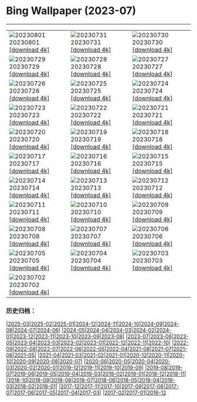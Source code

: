 # Bing Wallpaper (2023-07)
**************

<table><tr><td><img class="wallpaper" src="https://www.bing.com/th?id=OHR.RockHouse_EN-US1852534234_1920x1080.jpg" alt="20230801"> 20230801 <a class="wallpaper_link" href="https://www.bing.com/th?id=OHR.RockHouse_EN-US1852534234_UHD.jpg">[download 4k]</a></td><td><img class="wallpaper" src="https://www.bing.com/th?id=OHR.PalouseHills_EN-US1737990003_1920x1080.jpg" alt="20230731"> 20230731 <a class="wallpaper_link" href="https://www.bing.com/th?id=OHR.PalouseHills_EN-US1737990003_UHD.jpg">[download 4k]</a></td><td><img class="wallpaper" src="https://www.bing.com/th?id=OHR.TigerIndia_EN-US1594590553_1920x1080.jpg" alt="20230730"> 20230730 <a class="wallpaper_link" href="https://www.bing.com/th?id=OHR.TigerIndia_EN-US1594590553_UHD.jpg">[download 4k]</a></td></tr><tr><td><img class="wallpaper" src="https://www.bing.com/th?id=OHR.SanBlasIslands_EN-US1442226155_1920x1080.jpg" alt="20230729"> 20230729 <a class="wallpaper_link" href="https://www.bing.com/th?id=OHR.SanBlasIslands_EN-US1442226155_UHD.jpg">[download 4k]</a></td><td><img class="wallpaper" src="https://www.bing.com/th?id=OHR.ParisLouvre_EN-US2282259448_1920x1080.jpg" alt="20230728"> 20230728 <a class="wallpaper_link" href="https://www.bing.com/th?id=OHR.ParisLouvre_EN-US2282259448_UHD.jpg">[download 4k]</a></td><td><img class="wallpaper" src="https://www.bing.com/th?id=OHR.MangrovePark_EN-US2211111720_1920x1080.jpg" alt="20230727"> 20230727 <a class="wallpaper_link" href="https://www.bing.com/th?id=OHR.MangrovePark_EN-US2211111720_UHD.jpg">[download 4k]</a></td></tr><tr><td><img class="wallpaper" src="https://www.bing.com/th?id=OHR.LasLagunas_EN-US2134252350_1920x1080.jpg" alt="20230726"> 20230726 <a class="wallpaper_link" href="https://www.bing.com/th?id=OHR.LasLagunas_EN-US2134252350_UHD.jpg">[download 4k]</a></td><td><img class="wallpaper" src="https://www.bing.com/th?id=OHR.ZebraCousins_EN-US1951215229_1920x1080.jpg" alt="20230725"> 20230725 <a class="wallpaper_link" href="https://www.bing.com/th?id=OHR.ZebraCousins_EN-US1951215229_UHD.jpg">[download 4k]</a></td><td><img class="wallpaper" src="https://www.bing.com/th?id=OHR.TeaEstate_EN-US1720005197_1920x1080.jpg" alt="20230724"> 20230724 <a class="wallpaper_link" href="https://www.bing.com/th?id=OHR.TeaEstate_EN-US1720005197_UHD.jpg">[download 4k]</a></td></tr><tr><td><img class="wallpaper" src="https://www.bing.com/th?id=OHR.HammockDay_EN-US1639653297_1920x1080.jpg" alt="20230723"> 20230723 <a class="wallpaper_link" href="https://www.bing.com/th?id=OHR.HammockDay_EN-US1639653297_UHD.jpg">[download 4k]</a></td><td><img class="wallpaper" src="https://www.bing.com/th?id=OHR.BridgeNorway_EN-US1530199433_1920x1080.jpg" alt="20230722"> 20230722 <a class="wallpaper_link" href="https://www.bing.com/th?id=OHR.BridgeNorway_EN-US1530199433_UHD.jpg">[download 4k]</a></td><td><img class="wallpaper" src="https://www.bing.com/th?id=OHR.MoonDayArtemis_EN-US1226397186_1920x1080.jpg" alt="20230721"> 20230721 <a class="wallpaper_link" href="https://www.bing.com/th?id=OHR.MoonDayArtemis_EN-US1226397186_UHD.jpg">[download 4k]</a></td></tr><tr><td><img class="wallpaper" src="https://www.bing.com/th?id=OHR.CrescentLake_EN-US1005101872_1920x1080.jpg" alt="20230720"> 20230720 <a class="wallpaper_link" href="https://www.bing.com/th?id=OHR.CrescentLake_EN-US1005101872_UHD.jpg">[download 4k]</a></td><td><img class="wallpaper" src="https://www.bing.com/th?id=OHR.BucerosBicornis_EN-US0841652066_1920x1080.jpg" alt="20230719"> 20230719 <a class="wallpaper_link" href="https://www.bing.com/th?id=OHR.BucerosBicornis_EN-US0841652066_UHD.jpg">[download 4k]</a></td><td><img class="wallpaper" src="https://www.bing.com/th?id=OHR.CavanCastle_EN-US0493721152_1920x1080.jpg" alt="20230718"> 20230718 <a class="wallpaper_link" href="https://www.bing.com/th?id=OHR.CavanCastle_EN-US0493721152_UHD.jpg">[download 4k]</a></td></tr><tr><td><img class="wallpaper" src="https://www.bing.com/th?id=OHR.BearHoleBrook_EN-US0278547262_1920x1080.jpg" alt="20230717"> 20230717 <a class="wallpaper_link" href="https://www.bing.com/th?id=OHR.BearHoleBrook_EN-US0278547262_UHD.jpg">[download 4k]</a></td><td><img class="wallpaper" src="https://www.bing.com/th?id=OHR.CastelmazzanoSunrise_EN-US9968041695_1920x1080.jpg" alt="20230716"> 20230716 <a class="wallpaper_link" href="https://www.bing.com/th?id=OHR.CastelmazzanoSunrise_EN-US9968041695_UHD.jpg">[download 4k]</a></td><td><img class="wallpaper" src="https://www.bing.com/th?id=OHR.BlacktipSharks_EN-US9224288033_1920x1080.jpg" alt="20230715"> 20230715 <a class="wallpaper_link" href="https://www.bing.com/th?id=OHR.BlacktipSharks_EN-US9224288033_UHD.jpg">[download 4k]</a></td></tr><tr><td><img class="wallpaper" src="https://www.bing.com/th?id=OHR.ZhangyeGeopark_EN-US3229882052_1920x1080.jpg" alt="20230714"> 20230714 <a class="wallpaper_link" href="https://www.bing.com/th?id=OHR.ZhangyeGeopark_EN-US3229882052_UHD.jpg">[download 4k]</a></td><td><img class="wallpaper" src="https://www.bing.com/th?id=OHR.NakupendaBeach_EN-US3130365422_1920x1080.jpg" alt="20230713"> 20230713 <a class="wallpaper_link" href="https://www.bing.com/th?id=OHR.NakupendaBeach_EN-US3130365422_UHD.jpg">[download 4k]</a></td><td><img class="wallpaper" src="https://www.bing.com/th?id=OHR.WorldPopDay_EN-US3018429136_1920x1080.jpg" alt="20230712"> 20230712 <a class="wallpaper_link" href="https://www.bing.com/th?id=OHR.WorldPopDay_EN-US3018429136_UHD.jpg">[download 4k]</a></td></tr><tr><td><img class="wallpaper" src="https://www.bing.com/th?id=OHR.SomersetLavender_EN-US0165780359_1920x1080.jpg" alt="20230711"> 20230711 <a class="wallpaper_link" href="https://www.bing.com/th?id=OHR.SomersetLavender_EN-US0165780359_UHD.jpg">[download 4k]</a></td><td><img class="wallpaper" src="https://www.bing.com/th?id=OHR.MoselleRiver_EN-US2499319157_1920x1080.jpg" alt="20230710"> 20230710 <a class="wallpaper_link" href="https://www.bing.com/th?id=OHR.MoselleRiver_EN-US2499319157_UHD.jpg">[download 4k]</a></td><td><img class="wallpaper" src="https://www.bing.com/th?id=OHR.CooperChapel_EN-US2412561000_1920x1080.jpg" alt="20230709"> 20230709 <a class="wallpaper_link" href="https://www.bing.com/th?id=OHR.CooperChapel_EN-US2412561000_UHD.jpg">[download 4k]</a></td></tr><tr><td><img class="wallpaper" src="https://www.bing.com/th?id=OHR.CocoaPods_EN-US2252740906_1920x1080.jpg" alt="20230708"> 20230708 <a class="wallpaper_link" href="https://www.bing.com/th?id=OHR.CocoaPods_EN-US2252740906_UHD.jpg">[download 4k]</a></td><td><img class="wallpaper" src="https://www.bing.com/th?id=OHR.KissingPenguins_EN-US9934274722_1920x1080.jpg" alt="20230707"> 20230707 <a class="wallpaper_link" href="https://www.bing.com/th?id=OHR.KissingPenguins_EN-US9934274722_UHD.jpg">[download 4k]</a></td><td><img class="wallpaper" src="https://www.bing.com/th?id=OHR.CorfuBeach_EN-US1955770867_1920x1080.jpg" alt="20230706"> 20230706 <a class="wallpaper_link" href="https://www.bing.com/th?id=OHR.CorfuBeach_EN-US1955770867_UHD.jpg">[download 4k]</a></td></tr><tr><td><img class="wallpaper" src="https://www.bing.com/th?id=OHR.EmpireFourth_EN-US1852348146_1920x1080.jpg" alt="20230705"> 20230705 <a class="wallpaper_link" href="https://www.bing.com/th?id=OHR.EmpireFourth_EN-US1852348146_UHD.jpg">[download 4k]</a></td><td><img class="wallpaper" src="https://www.bing.com/th?id=OHR.CoyoteBanff_EN-US9716853560_1920x1080.jpg" alt="20230704"> 20230704 <a class="wallpaper_link" href="https://www.bing.com/th?id=OHR.CoyoteBanff_EN-US9716853560_UHD.jpg">[download 4k]</a></td><td><img class="wallpaper" src="https://www.bing.com/th?id=OHR.HalfwayBoats_EN-US9913306071_1920x1080.jpg" alt="20230703"> 20230703 <a class="wallpaper_link" href="https://www.bing.com/th?id=OHR.HalfwayBoats_EN-US9913306071_UHD.jpg">[download 4k]</a></td></tr><tr><td><img class="wallpaper" src="https://www.bing.com/th?id=OHR.PelotonPont_EN-US1487303209_1920x1080.jpg" alt="20230702"> 20230702 <a class="wallpaper_link" href="https://www.bing.com/th?id=OHR.PelotonPont_EN-US1487303209_UHD.jpg">[download 4k]</a></td><td></td><td></td></tr></table>

### 历史归档：

|[2025-03](/../2025-03/2025-03.md)|[2025-02](/../2025-02/2025-02.md)|[2025-01](/../2025-01/2025-01.md)|[2024-12](/../2024-12/2024-12.md)|[2024-11](/../2024-11/2024-11.md)|[2024-10](/../2024-10/2024-10.md)|[2024-09](/../2024-09/2024-09.md)|[2024-08](/../2024-08/2024-08.md)|[2024-07](/../2024-07/2024-07.md)|[2024-06](/../2024-06/2024-06.md)|
|[2024-05](/../2024-05/2024-05.md)|[2024-04](/../2024-04/2024-04.md)|[2024-03](/../2024-03/2024-03.md)|[2024-02](/../2024-02/2024-02.md)|[2024-01](/../2024-01/2024-01.md)|[2023-12](/../2023-12/2023-12.md)|[2023-11](/../2023-11/2023-11.md)|[2023-10](/../2023-10/2023-10.md)|[2023-09](/../2023-09/2023-09.md)|[2023-08](/../2023-08/2023-08.md)|
|[2023-07](/2023-07.md)|[2023-06](/../2023-06/2023-06.md)|[2023-05](/../2023-05/2023-05.md)|[2023-04](/../2023-04/2023-04.md)|[2023-03](/../2023-03/2023-03.md)|[2023-02](/../2023-02/2023-02.md)|[2023-01](/../2023-01/2023-01.md)|[2022-12](/../2022-12/2022-12.md)|[2022-11](/../2022-11/2022-11.md)|[2022-10](/../2022-10/2022-10.md)|
|[2022-09](/../2022-09/2022-09.md)|[2022-08](/../2022-08/2022-08.md)|[2022-07](/../2022-07/2022-07.md)|[2022-06](/../2022-06/2022-06.md)|[2022-05](/../2022-05/2022-05.md)|[2022-04](/../2022-04/2022-04.md)|[2021-08](/../2021-08/2021-08.md)|[2021-07](/../2021-07/2021-07.md)|[2021-06](/../2021-06/2021-06.md)|[2021-05](/../2021-05/2021-05.md)|
|[2021-04](/../2021-04/2021-04.md)|[2021-03](/../2021-03/2021-03.md)|[2021-02](/../2021-02/2021-02.md)|[2021-01](/../2021-01/2021-01.md)|[2020-12](/../2020-12/2020-12.md)|[2020-11](/../2020-11/2020-11.md)|[2020-10](/../2020-10/2020-10.md)|[2020-09](/../2020-09/2020-09.md)|[2020-08](/../2020-08/2020-08.md)|[2020-07](/../2020-07/2020-07.md)|
|[2020-06](/../2020-06/2020-06.md)|[2020-05](/../2020-05/2020-05.md)|[2020-04](/../2020-04/2020-04.md)|[2020-03](/../2020-03/2020-03.md)|[2020-02](/../2020-02/2020-02.md)|[2020-01](/../2020-01/2020-01.md)|[2019-12](/../2019-12/2019-12.md)|[2019-11](/../2019-11/2019-11.md)|[2019-10](/../2019-10/2019-10.md)|[2019-09](/../2019-09/2019-09.md)|
|[2019-08](/../2019-08/2019-08.md)|[2019-07](/../2019-07/2019-07.md)|[2019-06](/../2019-06/2019-06.md)|[2019-05](/../2019-05/2019-05.md)|[2019-04](/../2019-04/2019-04.md)|[2019-03](/../2019-03/2019-03.md)|[2019-02](/../2019-02/2019-02.md)|[2019-01](/../2019-01/2019-01.md)|[2018-12](/../2018-12/2018-12.md)|[2018-11](/../2018-11/2018-11.md)|
|[2018-10](/../2018-10/2018-10.md)|[2018-09](/../2018-09/2018-09.md)|[2018-08](/../2018-08/2018-08.md)|[2018-07](/../2018-07/2018-07.md)|[2018-06](/../2018-06/2018-06.md)|[2018-05](/../2018-05/2018-05.md)|[2018-04](/../2018-04/2018-04.md)|[2018-03](/../2018-03/2018-03.md)|[2018-02](/../2018-02/2018-02.md)|[2018-01](/../2018-01/2018-01.md)|
|[2017-12](/../2017-12/2017-12.md)|[2017-11](/../2017-11/2017-11.md)|[2017-10](/../2017-10/2017-10.md)|[2017-09](/../2017-09/2017-09.md)|[2017-08](/../2017-08/2017-08.md)|[2017-07](/../2017-07/2017-07.md)|[2017-06](/../2017-06/2017-06.md)|[2017-05](/../2017-05/2017-05.md)|[2017-04](/../2017-04/2017-04.md)|[2017-03](/../2017-03/2017-03.md)|
|[2017-02](/../2017-02/2017-02.md)|[2017-01](/../2017-01/2017-01.md)|[2016-12](/../2016-12/2016-12.md)